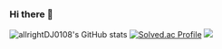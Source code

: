 ### Hi there 👋
![allrightDJ0108's GitHub stats](https://github-readme-stats.vercel.app/api?username=allrightDJ0108&show_icons=true&theme=dracula)
[![Solved.ac Profile](http://mazassumnida.wtf/api/generate_badge?boj=ever0108)](https://solved.ac/ever0108)
 <img src="http://mazandi.herokuapp.com/api?handle=ever0108&theme=warm"/>
<!--
**allrightDJ0108/allrightDJ0108** is a ✨ _special_ ✨ repository because its `README.md` (this file) appears on your GitHub profile.

Here are some ideas to get you started:

- 🔭 I’m currently working on ...
- 🌱 I’m currently learning ...
- 👯 I’m looking to collaborate on ...
- 🤔 I’m looking for help with ...
- 💬 Ask me about ...
- 📫 How to reach me: ...
- 😄 Pronouns: ...
- ⚡ Fun fact: ...
-->
